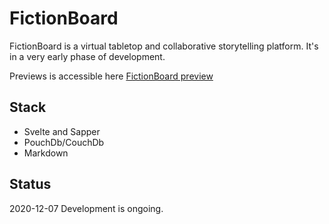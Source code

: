# FictionBoard

FictionBoard is a virtual tabletop and collaborative storytelling platform. It's in a very early phase of development. 

Previews is accessible here [FictionBoard preview](https://www.fictionboard.com/demos)

## Stack

- Svelte and Sapper
- PouchDb/CouchDb
- Markdown

## Status

2020-12-07 Development is ongoing. 


